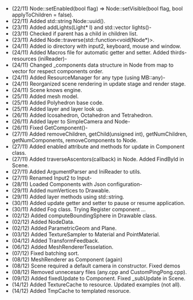 - (22/11) Node::setEnabled(bool flag) => Node::setVisible(bool flag, bool applyToChildren = false).
- (22/11) Added std::string Node::uuid().
- (23/11) Added addLights(Light* l) and std::vector<Light> lights()-
- (23/11) Checked if parent has a child in children list.
- (23/11) Added Node::traverse(std::function<void(Node*)>.
- (24/11) Added io directory with input2, keyboard, mouse and window.
- (24/11) Added Macros file for automatic getter and setter. Added thirds-resources (iniReader)-
- (24/11) Changed _components data structure in Node from map to vector for respect components order.
- (24/11) Added ResourceManager for any type (using MB::any)-
- (24/11) Reorganized scene rendering in update stage and render stage.
- (24/11) Scene knows engine.
- (25/11) Added mesh model.
- (25/11) Added Polyhedron base code.
- (25/11) Added layer and layer look up.
- (26/11) Added Icosahedron, Octahedron and Tetrahedron.
- (26/11) Added layer to SimpleCamera and Node-
- (26/11) Fixed GetComponent<K>()-
- (27/11) Added removeChildren, getChild(unsigned int), getNumChildren, getNumComponents, removeComponents to Node.
- (27/11) Added enabled attribute and methods for update in Component class.
- (27/11) Added traverseAscentors(callback) in Node. Added FindById in Scene.
- (27/11) Added ArgumentParser and IniReader to utils.
- (27/11) Renamed Input2 to Input-
- (28/11) Loaded Components with Json configuration-
- (29/11) Added numVertices to Drawable.
- (29/11) Added layer methods using std::string.
- (30/11) Added update getter and setter to pause or resume application.
- (30/11) Added Fog class. Trying Register component ...
- (02/12) Added computeBoundingSphere in Drawable class.
- (02/12) Added NodeData.
- (02/12) Added ParametricGeom and Plane.
- (03/12) Added TextureSampler to Material and PointMaterial.
- (04/12) Added TransformFeedback.
- (06/12) Added MeshRendererTesselation.
- (07/12) Fixed batching sort.
- (08/12) MeshRenderer as Component (again)
- (08/12) Scene required a default camera in constructor. Fixed demos
- (08/12) Removed unnecesary files (any.cpp and CustomPingPong.cpp).
- (09/12) Added fixedUpdate to Component. Fixed _subUpdate in Scene.
- (14/12) Added TextureCache to resource. Updated examples (not all).
- (14/12) Added TmpCache to templated resoruce.
